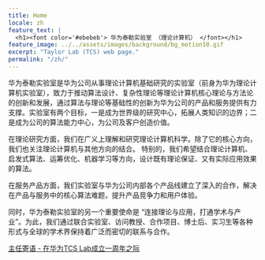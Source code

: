 ```yaml
---
title: Home
locale: zh
feature_text: |
  <h1><font color='#ebebeb'> 华为泰勒实验室 （理论计算机） </font></h1>
feature_image: ../../assets/images/background/bg_motion10.gif
excerpt: "Taylor Lab (TCS) web page."
permalink: "/zh/"
---
```

<!-- title: Taylor Lab ->
<!-- feature_image: "https://picsum.photos/1300/400?image=989"-->
<!-- <\!-- Alembic is a starting point for [Jekyll](https://jekyllrb.com/) projects. Rather than starting from scratch, this boilerplate is designed to get rolling immediately. Install it, configure it, tweak it, push it. -\-> -->

<!-- <\!-- {% include button.html text="Fork it" icon="github" link="https://github.com/daviddarnes/alembic" color="#0366d6" %} {% include button.html text="Buy me a coffee ☕️" link="https://buymeacoffee.com/daviddarnes#support" color="#f68140" %} {% include button.html text="Tweet it" icon="twitter" link="https://twitter.com/intent/tweet/?url=https://alembic.darn.es&text=Alembic%20-%20A%20Jekyll%20boilerplate%20theme&via=DavidDarnes" color="#0d94e7" %} {% include button.html text="Install Alembic ⚗️" link="https://github.com/daviddarnes/alembic#installation" %} -\-> -->
华为泰勒实验室是华为公司从事理论计算机基础研究的实验室（前身为华为理论计算机实验室），致力于推动算法设计、复杂性理论等理论计算机核心理论与方法论的创新和发展，通过算法与理论等基础性的创新为华为公司的产品和服务提供有力支撑。实验室有两个目标，一是成为世界级的研究中心，拓展人类知识的边界；二是成为公司的算法能力中心，为公司及客户创造价值。

在理论研究方面，我们在广义上理解和研究理论计算机科学。除了它的核心方向，我们也关注理论计算机与其他方向的结合。 特别的，我们希望结合理论计算机、启发式算法、运筹优化、机器学习等方向，设计既有理论保证、又有实际应用效果的算法。 

在服务产品方面，我们实验室与华为公司内部各个产品线建立了深入的合作，解决在产品与服务中的核心算法难题，提升产品竞争力和用户体验。 

同时，华为泰勒实验室的另一个重要使命是 “连接理论与应用，打通学术与产业”。为此，我们通过联合实验室、访问教授、合作项目、博士后、实习生等各种形式与全球的学术界保持着广泛而密切的联系与合作。

[主任寄语 - 在华为TCS Lab成立一周年之际](../../postszh/2022-06-07-message-from-the-director/)
